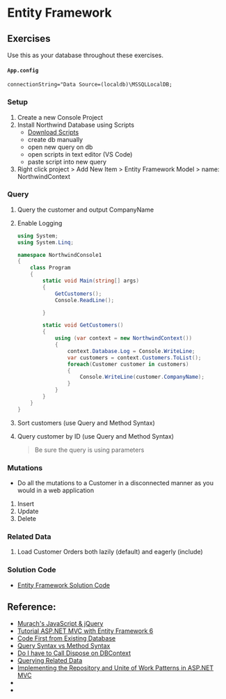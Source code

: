 # Entity Framework

## Exercises

Use this as your database throughout these exercises.

#### `App.config`

```
connectionString="Data Source=(localdb)\MSSQLLocalDB;
```

### Setup

1. Create a new Console Project
2. Install Northwind Database using Scripts
   - [Download Scripts](https://jasontaylor.dev/wp-content/uploads/2017/03/NorthwindTraders.zip)
   - create db manually
   - open new query on db
   - open scripts in text editor (VS Code)
   - paste script into new query
3. Right click project > Add New Item > Entity Framework Model > name: NorthwindContext

### Query

1. Query the customer and output CompanyName
1. Enable Logging

   ```cs
   using System;
   using System.Linq;

   namespace NorthwindConsole1
   {
       class Program
       {
           static void Main(string[] args)
           {
               GetCustomers();
               Console.ReadLine();

           }

           static void GetCustomers()
           {
               using (var context = new NorthwindContext())
               {
                   context.Database.Log = Console.WriteLine;
                   var customers = context.Customers.ToList();
                   foreach(Customer customer in customers)
                   {
                       Console.WriteLine(customer.CompanyName);
                   }
               }
           }
       }
   }

   ```

1. Sort customers (use Query and Method Syntax)
1. Query customer by ID (use Query and Method Syntax)
   > Be sure the query is using parameters

### Mutations

- Do all the mutations to a Customer in a disconnected manner as you would in a web application

1. Insert
1. Update
1. Delete

### Related Data

1. Load Customer Orders both lazily (default) and eagerly (include)
<!-- 1. Migrations
1. Running SQL Commands
1. Repository and Unit of Work -->

### Solution Code

- [Entity Framework Solution Code](https://github.com/craigmckeachie/NorthwindConsole1)

## Reference:

- [Murach's JavaScript & jQuery](https://www.murach.com/shop/murach-s-javascript-and-jquery-4th-edition-detail)
- [Tutorial ASP.NET MVC with Entity Framework 6](https://docs.microsoft.com/en-us/aspnet/mvc/overview/getting-started/getting-started-with-ef-using-mvc/creating-an-entity-framework-data-model-for-an-asp-net-mvc-application)
- [Code First from Existing Database](https://docs.microsoft.com/en-us/ef/ef6/modeling/code-first/workflows/existing-database)
- [Query Syntax vs Method Syntax](https://stackoverflow.com/questions/8037677/linq-query-syntax-vs-method-chains-lambda)
- [Do I have to Call Dispose on DBContext](https://blog.jongallant.com/2012/10/do-i-have-to-call-dispose-on-dbcontext/)
- [Querying Related Data](https://docs.microsoft.com/en-us/ef/ef6/querying/related-data)
- [Implementing the Repository and Unite of Work Patterns in ASP.NET MVC](https://docs.microsoft.com/en-us/aspnet/mvc/overview/older-versions/getting-started-with-ef-5-using-mvc-4/implementing-the-repository-and-unit-of-work-patterns-in-an-asp-net-mvc-application)
- [](https://stackoverflow.com/questions/38996593/promise-equivalent-in-c-sharp#:~:text=6%20Answers&text=Task%20is%20a%20future,is%20a%20promise.)
- [](<https://docs.microsoft.com/en-us/previous-versions/aspnet/ff847525(v=vs.100)?redirectedfrom=MSDN>)
